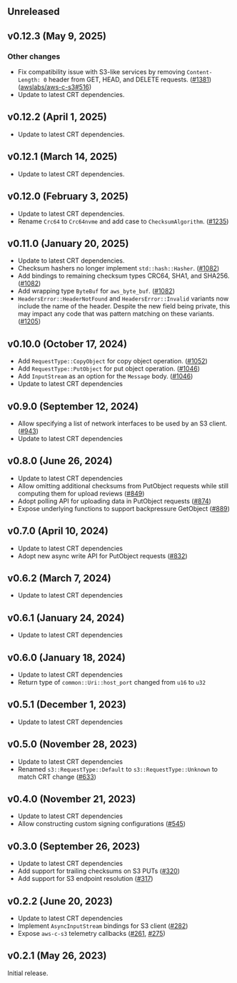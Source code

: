 ## Unreleased

## v0.12.3 (May 9, 2025)

### Other changes

* Fix compatibility issue with S3-like services by removing `Content-Length: 0` header from GET, HEAD, and DELETE requests.
  ([#1381](https://github.com/awslabs/mountpoint-s3/issues/1381))
  ([awslabs/aws-c-s3#516](https://github.com/awslabs/aws-c-s3/pull/516))
* Update to latest CRT dependencies.

## v0.12.2 (April 1, 2025)

* Update to latest CRT dependencies.

## v0.12.1 (March 14, 2025)

* Update to latest CRT dependencies.

## v0.12.0 (February 3, 2025)

* Update to latest CRT dependencies.
* Rename `Crc64` to `Crc64nvme` and add case to `ChecksumAlgorithm`. ([#1235](https://github.com/awslabs/mountpoint-s3/pull/1235))

## v0.11.0 (January 20, 2025)

* Update to latest CRT dependencies.
* Checksum hashers no longer implement `std::hash::Hasher`. ([#1082](https://github.com/awslabs/mountpoint-s3/pull/1082))
* Add bindings to remaining checksum types CRC64, SHA1, and SHA256. ([#1082](https://github.com/awslabs/mountpoint-s3/pull/1082))
* Add wrapping type `ByteBuf` for `aws_byte_buf`. ([#1082](https://github.com/awslabs/mountpoint-s3/pull/1082))
* `HeadersError::HeaderNotFound` and `HeadersError::Invalid` variants now include the name of the header.
  Despite the new field being private, this may impact any code that was pattern matching on these variants.
  ([#1205](https://github.com/awslabs/mountpoint-s3/pull/1205))

## v0.10.0 (October 17, 2024)

* Add `RequestType::CopyObject` for copy object operation. ([#1052](https://github.com/awslabs/mountpoint-s3/pull/1052))
* Add `RequestType::PutObject` for put object operation. ([#1046](https://github.com/awslabs/mountpoint-s3/pull/1046))
* Add `InputStream` as an option for the `Message` body. ([#1046](https://github.com/awslabs/mountpoint-s3/pull/1046))
* Update to latest CRT dependencies

## v0.9.0 (September 12, 2024)

* Allow specifying a list of network interfaces to be used by an S3 client. ([#943](https://github.com/awslabs/mountpoint-s3/pull/943))
* Update to latest CRT dependencies

## v0.8.0 (June 26, 2024)

* Update to latest CRT dependencies
* Allow omitting additional checksums from PutObject requests while still computing them for upload reviews ([#849](https://github.com/awslabs/mountpoint-s3/pull/849))
* Adopt polling API for uploading data in PutObject requests ([#874](https://github.com/awslabs/mountpoint-s3/pull/874))
* Expose underlying functions to support backpressure GetObject ([#889](https://github.com/awslabs/mountpoint-s3/pull/889))

## v0.7.0 (April 10, 2024)

* Update to latest CRT dependencies
* Adopt new async write API for PutObject requests ([#832](https://github.com/awslabs/mountpoint-s3/pull/832))

## v0.6.2 (March 7, 2024)

* Update to latest CRT dependencies

## v0.6.1 (January 24, 2024)

* Update to latest CRT dependencies

## v0.6.0 (January 18, 2024)

* Update to latest CRT dependencies
* Return type of `common::Uri::host_port` changed from `u16` to `u32`

## v0.5.1 (December 1, 2023)

* Update to latest CRT dependencies

## v0.5.0 (November 28, 2023)

* Update to latest CRT dependencies
* Renamed `s3::RequestType::Default` to `s3::RequestType::Unknown` to match CRT change ([#633](https://github.com/awslabs/mountpoint-s3/pull/633))

## v0.4.0 (November 21, 2023)

* Update to latest CRT dependencies
* Allow constructing custom signing configurations ([#545](https://github.com/awslabs/mountpoint-s3/pull/545))

## v0.3.0 (September 26, 2023)

* Update to latest CRT dependencies
* Add support for trailing checksums on S3 PUTs ([#320](https://github.com/awslabs/mountpoint-s3/pull/320))
* Add support for S3 endpoint resolution ([#317](https://github.com/awslabs/mountpoint-s3/pull/317))

## v0.2.2 (June 20, 2023)

* Update to latest CRT dependencies
* Implement `AsyncInputStream` bindings for S3 client ([#282](https://github.com/awslabs/mountpoint-s3/pull/282))
* Expose `aws-c-s3` telemetry callbacks ([#261](https://github.com/awslabs/mountpoint-s3/pull/261), [#275](https://github.com/awslabs/mountpoint-s3/pull/275))

## v0.2.1 (May 26, 2023)

Initial release.
